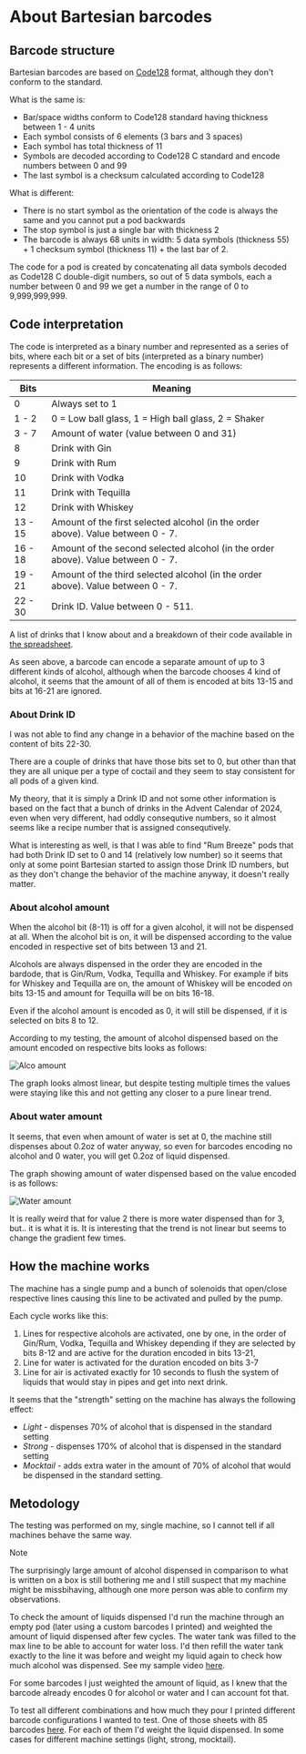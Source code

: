 # About Bartesian barcodes

## Barcode structure

Bartesian barcodes are based on [Code128](https://en.wikipedia.org/wiki/Code_128) format, although they don't conform to the standard.

What is the same is:
* Bar/space widths conform to Code128 standard having thickness between 1 - 4 units
* Each symbol consists of 6 elements (3 bars and 3 spaces)
* Each symbol has total thickness of 11
* Symbols are decoded according to Code128 C standard and encode numbers between 0 and 99
* The last symbol is a checksum calculated according to Code128

What is different:
* There is no start symbol as the orientation of the code is always the same and you cannot put a pod backwards
* The stop symbol is just a single bar with thickness 2
* The barcode is always 68 units in width: 5 data symbols (thickness 55) + 1 checksum symbol (thickness 11) + the last bar of 2.

The code for a pod is created by concatenating all data symbols decoded as Code128 C double-digit numbers, so out of 5 data symbols, each a number between 0 and 99 we get a number in the range of 0 to 9,999,999,999.

## Code interpretation

The code is interpreted as a binary number and represented as a series of bits, where each bit or a set of bits (interpreted as a binary number) represents a different information. The encoding is as follows:

| Bits | Meaning |
|------|---------|
| 0    | Always set to 1 |
| 1 - 2  | 0 = Low ball glass, 1 = High ball glass, 2 = Shaker |
| 3 - 7 | Amount of water (value between 0 and 31) |
| 8 | Drink with Gin |
| 9 | Drink with Rum |
| 10 | Drink with Vodka |
| 11 | Drink with Tequilla |
| 12 | Drink with Whiskey |
| 13 - 15 | Amount of the first selected alcohol (in the order above). Value between 0 - 7. |
| 16 - 18 | Amount of the second selected alcohol (in the order above). Value between 0 - 7. |
| 19 - 21 | Amount of the third selected alcohol (in the order above). Value between 0 - 7. |
| 22 - 30 | Drink ID. Value between 0 - 511. |

A list of drinks that I know about and a breakdown of their code available in [the spreadsheet](https://docs.google.com/spreadsheets/d/1Q9W_FA9sHv2oQAjTC1ddjxK-sF1B4wvLVJ0a20RjEbw/edit?usp=sharing).

As seen above, a barcode can encode a separate amount of up to 3 different kinds of alcohol, although when the barcode chooses 4 kind of alcohol, it seems that the amount of all of them is encoded at bits 13-15 and bits at 16-21 are ignored.

### About Drink ID

I was not able to find any change in a behavior of the machine based on the content of bits 22-30.

There are a couple of drinks that have those bits set to 0, but other than that they are all unique per a type of coctail and they seem to stay consistent for all pods of a given kind.

My theory, that it is simply a Drink ID and not some other information is based on the fact that a bunch of drinks in the Advent Calendar of 2024, even when very different, had oddly consequtive numbers, so it almost seems like a recipe number that is assigned consequtively.

What is interesting as well, is that I was able to find "Rum Breeze" pods that had both Drink ID set to 0 and 14 (relatively low number) so it seems that only at some point Bartesian started to assign those Drink ID numbers, but as they don't change the behavior of the machine anyway, it doesn't really matter.

### About alcohol amount

When the alcohol bit (8-11) is off for a given alcohol, it will not be dispensed at all. When the alcohol bit is on, it will be dispensed according to the value encoded in respective set of bits between 13 and 21.

Alcohols are always dispensed in the order they are encoded in the bardode, that is Gin/Rum, Vodka, Tequilla and Whiskey. For example if bits for Whiskey and Tequilla are on, the amount of Whiskey will be encoded on bits 13-15 and amount for Tequilla will be on bits 16-18.

Even if the alcohol amount is encoded as 0, it will still be dispensed, if it is selected on bits 8 to 12.

According to my testing, the amount of alcohol dispensed based on the amount encoded on respective bits looks as follows:

![Alco amount](https://docs.google.com/spreadsheets/d/e/2PACX-1vRodSRUaVwdZWtSMMX9A1C2gBj7r3dJI0NP5Gc46JSE01ab9HSUEPO5t1H615Til952f0e60So0YkoZ/pubchart?oid=666733269&format=image)

The graph looks almost linear, but despite testing multiple times the values were staying like this and not getting any closer to a pure linear trend.

### About water amount

It seems, that even when amount of water is set at 0, the machine still dispenses about 0.2oz of water anyway, so even for barcodes encoding no alcohol and 0 water, you will get 0.2oz of liquid dispensed.

The graph showing amount of water dispensed based on the value encoded is as follows:

![Water amount](https://docs.google.com/spreadsheets/d/e/2PACX-1vRodSRUaVwdZWtSMMX9A1C2gBj7r3dJI0NP5Gc46JSE01ab9HSUEPO5t1H615Til952f0e60So0YkoZ/pubchart?oid=1827687697&format=image)

It is really weird that for value 2 there is more water dispensed than for 3, but.. it is what it is. It is interesting that the trend is not linear but seems to change the gradient few times.

## How the machine works

The machine has a single pump and a bunch of solenoids that open/close respective lines causing this line to be activated and pulled by the pump.

Each cycle works like this:

1. Lines for respective alcohols are activated, one by one, in the order of Gin/Rum, Vodka, Tequilla and Whiskey depending if they are selected by bits 8-12 and are active for the duration encoded in bits 13-21,
2. Line for water is activated for the duration encoded on bits 3-7
3. Line for air is activated exactly for 10 seconds to flush the system of liquids that would stay in pipes and get into next drink.

It seems that the "strength" setting on the machine has always the following effect:
* _Light_ - dispenses 70% of alcohol that is dispensed in the standard setting
* _Strong_ - dispenses 170% of alcohol that is dispensed in the standard setting
* _Mocktail_ - adds extra water in the amount of 70% of alcohol that would be dispensed in the standard setting.

## Metodology

The testing was performed on my, single machine, so I cannot tell if all machines behave the same way.

> [!NOTE]
> The surprisingly large amount of alcohol dispensed in comparison to what is written on a box is still bothering me and I still suspect that my machine might be missbihaving, although one more person was able to confirm my observations.

To check the amount of liquids dispensed I'd run the machine through an empty pod (later using a custom barcodes I printed) and weighted the amount of liquid dispensed after few cycles. The water tank was filled to the max line to be able to account for water loss. I'd then refill the water tank exactly to the line it was before and weight my liquid again to check how much alcohol was dispensed. See my sample video [here](https://youtu.be/oueRorEYBjE).

For some barcodes I just weighted the amount of liquid, as I knew that the barcode already encodes 0 for alcohol or water and I can account fot that.

To test all different combinations and how much they pour I printed different barcode configurations I wanted to test. One of those sheets with 85 barcodes [here](https://drive.google.com/file/d/1mV0Sse8WH4wEWm_hdy49QXIDL6aOf4BS/view?usp=sharing). For each of them I'd weight the liquid dispensed. In some cases for different machine settings (light, strong, mocktail).
